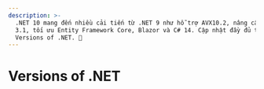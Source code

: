 ```yaml
---
description: >-
  .NET 10 mang đến nhiều cải tiến từ .NET 9 như hỗ trợ AVX10.2, nâng cấp OpenAPI
  3.1, tối ưu Entity Framework Core, Blazor và C# 14. Cập nhật đầy đủ tại
  Versions of .NET. 🚀
---
```


# Versions of .NET

